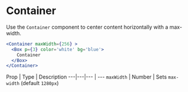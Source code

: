 
# Container

Use the `Container` component to center content horizontally with a max-width.

```.jsx
<Container maxWidth={256} >
  <Box p={3} color='white' bg='blue'>
    Container
  </Box>
</Container>
```

Prop | Type | Description
---|---|--- | ---
`maxWidth` | Number | Sets `max-width` (default `1280px`)

